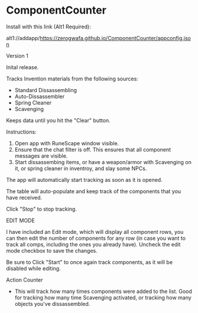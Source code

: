 # ComponentCounter

Install with this link (Alt1 Required): 

alt1://addapp/https://zerogwafa.github.io/ComponentCounter/appconfig.json

Version 1

Inital release.

Tracks Invention materials from the following sources:
- Standard Dissassembling
- Auto-Dissassembler
- Spring Cleaner
- Scavenging

Keeps data until you hit the "Clear" button.

Instructions:
1. Open app with RuneScape window visible.
2. Ensure that the chat filter is off.  This ensures that all component messages are visible.
3. Start dissassembing items, or have a weapon/armor with Scavenging on it, or spring cleaner in inventroy, and slay some NPCs.

The app will automatically start tracking as soon as it is opened.

The table will auto-populate and keep track of the components that you have received.

Click "Stop" to stop tracking.

EDIT MODE

I have included an Edit mode, which will display all component rows, you can then edit the number of components for any row (in case you want to track all comps, including the ones you already have).  Uncheck the edit mode checkbox to save the changes.

Be sure to Click "Start" to once again track components, as it will be disabled while editing.


Action Counter
- This will track how many times components were added to the list.  Good for tracking how many time Scavenging activated, or tracking how many objects you've dissassembled.
